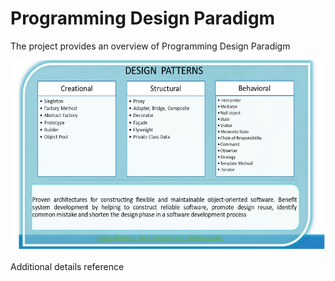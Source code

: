 # Programming Design Paradigm

The project provides an overview of Programming Design Paradigm

![image](DesignPatterns.png) 

Additional details reference 



